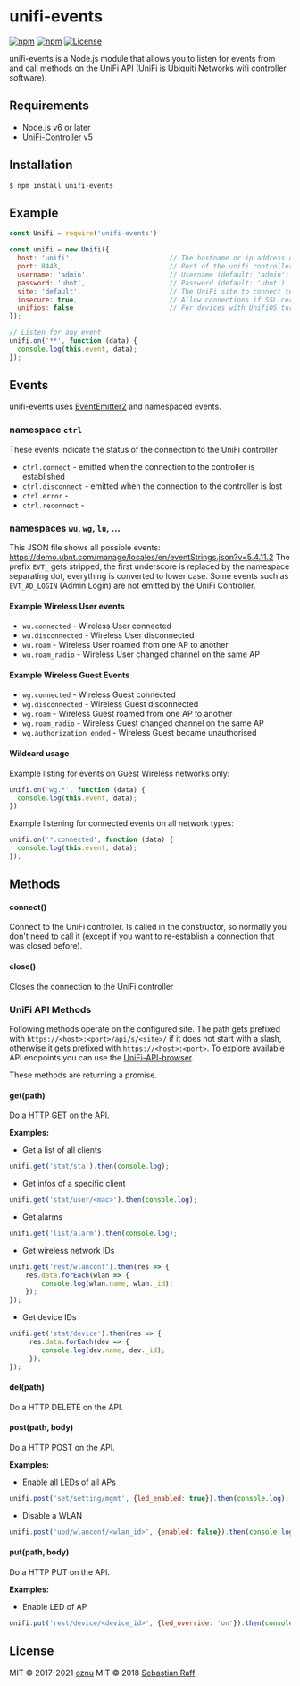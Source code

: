 # unifi-events 

[![npm](https://img.shields.io/npm/v/unifi-events.svg)](https://www.npmjs.com/package/unifi-events)
[![npm](https://img.shields.io/npm/dt/unifi-events.svg)](https://www.npmjs.com/package/unifi-events)
[![License][mit-badge]][mit-url]

unifi-events is a Node.js module that allows you to listen for events from and call methods on the UniFi API (UniFi is Ubiquiti Networks wifi controller software).

## Requirements

* Node.js v6 or later
* [UniFi-Controller](https://www.ubnt.com/download/unifi) v5

## Installation

`$ npm install unifi-events`

## Example

```javascript
const Unifi = require('unifi-events')

const unifi = new Unifi({
  host: 'unifi',                        // The hostname or ip address of the unifi controller (default: 'unifi')
  port: 8443,                           // Port of the unifi controller (default: 8443)
  username: 'admin',                    // Username (default: 'admin').
  password: 'ubnt',                     // Password (default: 'ubnt').
  site: 'default',                      // The UniFi site to connect to (default: 'default').
  insecure: true,                       // Allow connections if SSL certificate check fails (default: false).
  unifios: false                        // For devices with UnifiOS turn this on
});

// Listen for any event
unifi.on('**', function (data) {
  console.log(this.event, data);
});
```

## Events

unifi-events uses [EventEmitter2](https://github.com/asyncly/EventEmitter2) and namespaced events. 

### namespace `ctrl`

These events indicate the status of the connection to the UniFi controller

* `ctrl.connect` - emitted when the connection to the controller is established
* `ctrl.disconnect` - emitted when the connection to the controller is lost
* `ctrl.error` - 
* `ctrl.reconnect` - 


### namespaces `wu`, `wg`, `lu`, ...

This JSON file shows all possible events: https://demo.ubnt.com/manage/locales/en/eventStrings.json?v=5.4.11.2
The prefix `EVT_` gets stripped, the first underscore is replaced by the namespace separating dot, everything is 
converted to lower case. Some events such as `EVT_AD_LOGIN` (Admin Login) are not emitted by the UniFi Controller.


#### Example Wireless User events

* `wu.connected` - Wireless User connected
* `wu.disconnected` - Wireless User disconnected
* `wu.roam` - Wireless User roamed from one AP to another
* `wu.roam_radio` - Wireless User changed channel on the same AP

#### Example Wireless Guest Events

* `wg.connected` - Wireless Guest connected
* `wg.disconnected` - Wireless Guest disconnected
* `wg.roam` - Wireless Guest roamed from one AP to another
* `wg.roam_radio` - Wireless Guest changed channel on the same AP
* `wg.authorization_ended` - Wireless Guest became unauthorised

#### Wildcard usage

Example listing for events on Guest Wireless networks only:

```javascript
unifi.on('wg.*', function (data) {
  console.log(this.event, data);
})
```

Example listening for connected events on all network types:

```javascript
unifi.on('*.connected', function (data) {
  console.log(this.event, data);
});
```

## Methods

#### connect()

Connect to the UniFi controller. Is called in the constructor, so normally you don't need to call it (except if you want 
to re-establish a connection that was closed before).

#### close()

Closes the connection to the UniFi controller


### UniFi API Methods

Following methods operate on the configured site. The path gets prefixed with 
`https://<host>:<port>/api/s/<site>/` if it does not start with a slash, otherwise it gets prefixed with 
`https://<host>:<port>`. To explore available API endpoints you can use the 
[UniFi-API-browser](https://github.com/Art-of-WiFi/UniFi-API-browser).

These methods are returning a promise.


#### get(path)

Do a HTTP GET on the API.

**Examples:**

* Get a list of all clients
```javascript
unifi.get('stat/sta').then(console.log);
```

* Get infos of a specific client
```javascript
unifi.get('stat/user/<mac>').then(console.log);
```

* Get alarms
```javascript
unifi.get('list/alarm').then(console.log);
```

* Get wireless network IDs
```javascript
unifi.get('rest/wlanconf').then(res => {
    res.data.forEach(wlan => {
        console.log(wlan.name, wlan._id);
    });
});
```

* Get device IDs
```javascript
unifi.get('stat/device').then(res => {
     res.data.forEach(dev => {
        console.log(dev.name, dev._id);
     });
});
```

#### del(path)

Do a HTTP DELETE on the API.

#### post(path, body)

Do a HTTP POST on the API.

**Examples:**

* Enable all LEDs of all APs
```javascript
unifi.post('set/setting/mgmt', {led_enabled: true}).then(console.log);
```

* Disable a WLAN
```javascript
unifi.post('upd/wlanconf/<wlan_id>', {enabled: false}).then(console.log);
```

#### put(path, body)

Do a HTTP PUT on the API.

**Examples:**

* Enable LED of AP
```javascript
unifi.put('rest/device/<device_id>', {led_override: 'on'}).then(console.log);
```


## License

MIT © 2017-2021 [oznu](https://github.com/oznu)
MIT © 2018 [Sebastian Raff](https://github.com/hobbyquaker)    

[mit-badge]: https://img.shields.io/badge/License-MIT-blue.svg?style=flat
[mit-url]: LICENSE
